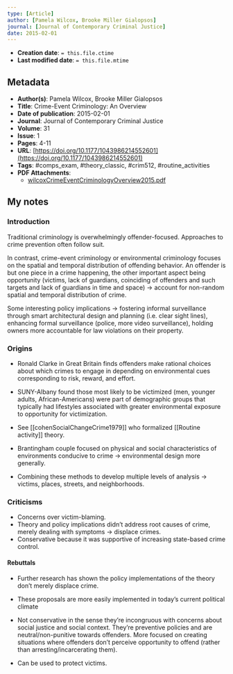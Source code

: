 ```yaml
---
type: [Article]
author: [Pamela Wilcox, Brooke Miller Gialopsos]
journal: [Journal of Contemporary Criminal Justice]
date: 2015-02-01
---
```


* **Creation date**: `= this.file.ctime`
* **Last modified date**: `= this.file.mtime`

## Metadata

* **Author(s)**: Pamela Wilcox, Brooke Miller Gialopsos
* **Title**: Crime-Event Criminology: An Overview
* **Date of publication**: 2015-02-01
* **Journal**: Journal of Contemporary Criminal Justice
* **Volume**: 31
* **Issue**: 1
* **Pages**: 4-11
* **URL**: [https://doi.org/10.1177/1043986214552601](https://doi.org/10.1177/1043986214552601)
* **Tags**: #comps_exam, #theory_classic, #crim512, #routine_activities
* **PDF Attachments**:
  * [wilcoxCrimeEventCriminologyOverview2015.pdf](zotero://open-pdf/library/items/8AZM3TAM)

## My notes

### Introduction

Traditional criminology is overwhelmingly offender-focused. Approaches to crime prevention often follow suit.

In contrast, crime-event criminology or environmental criminology focuses on the spatial and temporal distribution of offending behavior. An offender is but one piece in a crime happening, the other important aspect being opportunity (victims, lack of guardians, coinciding of offenders and such targets and lack of guardians in time and space) -> account for non-random spatial and temporal distribution of crime.

Some interesting policy implications -> fostering informal surveillance through smart architectural design and planning (i.e. clear sight lines), enhancing formal surveillance (police, more video surveillance), holding owners more accountable for law violations on their property.

### Origins

* Ronald Clarke in Great Britain finds offenders make rational choices about which crimes to engage in depending on environmental cues corresponding to risk, reward, and effort.

* SUNY-Albany found those most likely to be victimized (men, younger adults, African-Americans) were part of demographic groups that typically had lifestyles associated with greater environmental exposure to opportunity for victimization.

* See [[cohenSocialChangeCrime1979]] who formalized [[Routine activity]] theory.

* Brantingham couple focused on physical and social characteristics of environments conducive to crime -> environmental design more generally.

* Combining these methods to develop multiple levels of analysis -> victims, places, streets, and neighborhoods.

### Criticisms

* Concerns over victim-blaming.
* Theory and policy implications didn’t address root causes of crime, merely dealing with symptoms -> displace crimes.
* Conservative because it was supportive of increasing state-based crime control.

#### Rebuttals

- Further research has shown the policy implementations of the theory don’t merely displace crime.

- These proposals are more easily implemented in today’s current political climate

- Not conservative in the sense they’re incongruous with concerns about social justice and social context. They’re preventive policies and are neutral/non-punitive towards offenders. More focused on creating situations where offenders don’t perceive opportunity to offend (rather than arresting/incarcerating them).
 
- Can be used to protect victims.